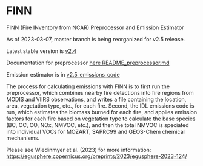 # FINN

FINN (Fire INventory from NCAR) Preprocessor and Emission Estimator

As of 2023-03-07, master branch is being reorganized for v2.5 release.

Latest stable version is [v2.4](https://github.com/NCAR/finn-preprocessor/releases/tag/finn2.4-preproc1.3)

Documentation for preprocessor [here README_preprocessor.md](https://github.com/NCAR/finn-preprocessor/blob/master/README_preprocessor.md)

Emission estimator is in [v2.5_emissions_code](https://github.com/NCAR/finn-preprocessor/tree/master/v2.5_emissions_code)

The process for calculating emissions with FINN is to first run the preprocessor, which combines nearby fire detections into fire regions from MODIS and VIIRS observations, and writes a file containing the location, area, vegetation type, etc., for each fire.  Second, the IDL emissions code is run, which estimates the biomass burned for each fire, and applies emission factors for each fire based on vegetation type to calculate the base species (BC, OC, CO, NOx, NMVOC, etc.), and then the total NMVOC is speciated into individual VOCs for MOZART, SAPRC99 and GEOS-Chem chemical mechanisms.

Please see Wiedinmyer et al. (2023) for more information: https://egusphere.copernicus.org/preprints/2023/egusphere-2023-124/
